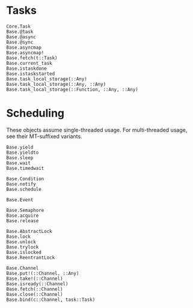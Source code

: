 # Tasks

```@docs
Core.Task
Base.@task
Base.@async
Base.@sync
Base.asyncmap
Base.asyncmap!
Base.fetch(t::Task)
Base.current_task
Base.istaskdone
Base.istaskstarted
Base.task_local_storage(::Any)
Base.task_local_storage(::Any, ::Any)
Base.task_local_storage(::Function, ::Any, ::Any)
```

# Scheduling

These objects assume single-threaded usage.
For multi-threaded usage, see their MT-suffixed variants.

```@docs
Base.yield
Base.yieldto
Base.sleep
Base.wait
Base.timedwait

Base.Condition
Base.notify
Base.schedule

Base.Event

Base.Semaphore
Base.acquire
Base.release

Base.AbstractLock
Base.lock
Base.unlock
Base.trylock
Base.islocked
Base.ReentrantLock

Base.Channel
Base.put!(::Channel, ::Any)
Base.take!(::Channel)
Base.isready(::Channel)
Base.fetch(::Channel)
Base.close(::Channel)
Base.bind(c::Channel, task::Task)
```
